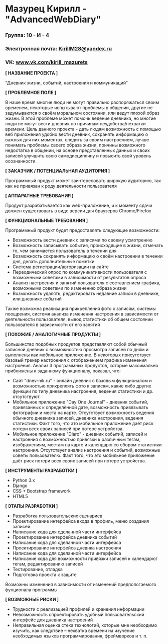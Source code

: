 ﻿# Мазурец Кирилл - "AdvancedWebDiary"

### Группа: 10 - И - 4
### Электронная почта: KirillM28@yandex.ru
### VK: www.vk.com/kirill_mazurets


**[ НАЗВАНИЕ ПРОЕКТА ]**

“Дневник жизни, событий, настроения и коммуникаций”

**[ ПРОБЛЕМНОЕ ПОЛЕ ]**

В наше время многие люди не могут правильно распоряжаться своим временем, некоторые испытывают проблемы в общении, другие не задумываются о своём моральном состоянии, или ведут плохой образ жизни. В этой проблеме может помочь ведение дневника, но многие люди не могут вести дневник по причинам неудобства/нехватки времени. Цель данного проекта - дать людям возможность с помощью веб приложения удобно вести дневник, сохранять информацию о важных для них моментах, следить за своим настроением, лучше понимать проблемы своего образа жизни, причины возможного недостатка в общении, на основе представленных данных и своих записей улучшить свою самодисциплину и повысить свой уровень осознанности. 
 
**[ ЗАКАЗЧИК / ПОТЕНЦИАЛЬНАЯ АУДИТОРИЯ ]**

Программный продукт может заинтересовать широкую аудиторию, так как не привязан к роду деятельности пользователя

**[ АППАРАТНЫЕ ТРЕБОВАНИЯ ]** 

Продукт разрабатывается как web-приложение, и к моменту сдачи должен существовать в виде версии для браузеров Chrome/Firefox

**[ ФУНКЦИОНАЛЬНЫЕ ТРЕБОВАНИЯ ]**

Программный продукт будет предоставлять следующие возможности:
* Возможность вести дневник с записями по своему усмотрению
* Возможность записывать события, происходящие в жизни, отмечать то, чем занимается пользователь в течении дня
* Возможность сохранять информацию о своём настроении в течении дня, делать дополнительные пометки
* Система регистрации/авторизации на сайте
* Переодический опрос по коммуникативности пользователя с возможными советами в зависимости от результатов опроса
* Анализ настроения и занятий пользвателя с составлением графика, возможными советами по изменению образа жизни
* Возможность удалять, редактировать недавние записи в дневнике, или дневнике событий

Также возможна реализация прикрепления фото к записям, системы поощрения, системя анализа изменения настроения в зависимости от деятельности пользователя, вывод статистики об общем состоянии пользователя в зависимости от его занятий

**[ ПОХОЖИЕ / АНАЛОГИЧНЫЕ ПРОДУКТЫ ]**

Большинство подобных продуктов представляют собой обычный записной дневник с возможностью просмотра записей по дням и выполнены как мобильное приложение. В некоторых присутствует базовый трекер настроения с отображением графика изменения настроения.
Анализ 3 программных продуктов, которые максимально приближены к заданному функционалу, показал, что:
* Сайт "dnev-nik.ru" - онлайн дневник с базовым функционалом и возможностью прикреплять фото к записям, какие либо другие функции по типу дневника настроения, ведения статистики и др. отсутствуют.
* Мобильное приложение "Day One Journal" - дневник событий, привязанных к определённой дате, возможность привязывать фотографии и места на карте. Отсутствует возможность ведения обычного дневника записей, дневника настроения, ведения статистики. Факт того, что это мобильное приложение даёт риск потери всех своих записей при потере устройства.
* Мобильное приложение "Diaro" - дневник событий, записей и настроения с возможностью привязки к различным тегам, изображениям, местам на карте и календарю со сбором статистики настроения. Отсутствует анализ настроения и событий, возможные советы пользователю. Факт того, что это мобильное приложение даёт риск потери всех своих записей при потере устройства.


**[ ИНСТРУМЕНТЫ РАЗРАБОТКИ ]**

* Python 3.x
* Django
* CSS + Bootstrap framework
* HTML5

**[ ЭТАПЫ РАЗРАБОТКИ ]**

*	Разработка пользовательских сценариев
*	Проектирование интерфейса входа в профиль, меню создания записей.  
*	Написание кода для сделанной части интерфейса
*	Проектирование интерфейса дневника событий   
*	Написание кода для сделанной части интерфейса
*	Проектирование интерфейса дневнка настроения
*	Написание кода для сделанной части интерфейса
*	Написание кода для возможности привязки записей к календарю/тегам, редактированию записей
*	Тестирование, отладка
*	Подготовка проекта к защите

Возможны изменения в зависимости от изменений предпологаемого фунционала программы

**[ ВОЗМОЖНЫЕ РИСКИ ]**

*	Трудности с реализацией профилей и хранения информации
*	Невозможность спроектировать удобный пользовательский интерфейс для дневника настроений 
*	Неправильная оценка стека технологий, которые мне необходимо изучить, как следствие – нехватка времени на изучение необходимых языков программирования, фреймворков и т. п.
